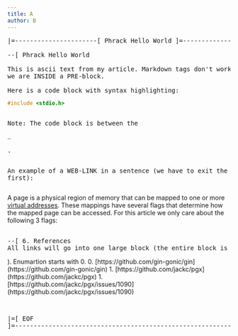 ```yaml
---
title: A
author: B
---
```

<PRE>
|=----------------------[ Phrack Hello World ]=--------------------------=|

--[ Phrack Hello World

This is ascii text from my article. Markdown tags don't work here because
we are INSIDE a PRE-block.

Here is a code block with syntax highlighting:
</PRE>
```C
#include <stdio.h>
```
<PRE>

Note: The code block is between the </PRE> .. <PRE>.

An example of a WEB-LINK in a sentence (we have to exit the PRE-block first):
</PRE>
A page is a physical region of memory that can be mapped to one or
more [virtual addresses](https://wiki.osdev.org/Paging). These mappings have several flags that
determine how the mapped page can be accessed. For this article we only care
about the following 3 flags:
<PRE>

--[ 6. References
All links will go into one large block (the entire block is after </PRE>). Enumartion starts with 0.
 
</PRE>
0. [https://github.com/gin-gonic/gin](https://github.com/gin-gonic/gin)
1. [https://github.com/jackc/pgx](https://github.com/jackc/pgx)
1. [https://github.com/jackc/pgx/issues/1090](https://github.com/jackc/pgx/issues/1090)
<PRE>

|=[ EOF ]=---------------------------------------------------------------=|
</PRE>

